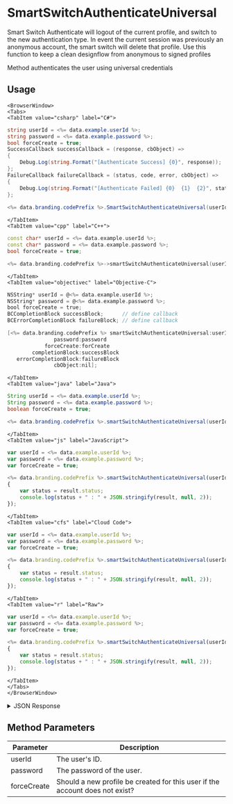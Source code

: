 # SmartSwitchAuthenticateUniversal

Smart Switch Authenticate will logout of the current profile, and switch to the new authentication type.
In event the current session was previously an anonymous account, the smart switch will delete that profile.
Use this function to keep a clean designflow from anonymous to signed profiles

Method authenticates the user using universal credentials

## Usage

```mdx-code-block
<BrowserWindow>
<Tabs>
<TabItem value="csharp" label="C#">
```

```csharp
string userId = <%= data.example.userId %>;
string password = <%= data.example.password %>;
bool forceCreate = true;
SuccessCallback successCallback = (response, cbObject) =>
{
    Debug.Log(string.Format("[Authenticate Success] {0}", response));
};
FailureCallback failureCallback = (status, code, error, cbObject) =>
{
    Debug.Log(string.Format("[Authenticate Failed] {0}  {1}  {2}", status, code, error));
};
    
<%= data.branding.codePrefix %>.SmartSwitchAuthenticateUniversal(userId, password, forceCreate, successCallback, failureCallback);
```

```mdx-code-block
</TabItem>
<TabItem value="cpp" label="C++">
```

```cpp
const char* userId = <%= data.example.userId %>;
const char* password = <%= data.example.password %>;
bool forceCreate = true;

<%= data.branding.codePrefix %>->smartSwitchAuthenticateUniversal(userId, password, forceCreate, this);
```

```mdx-code-block
</TabItem>
<TabItem value="objectivec" label="Objective-C">
```

```objectivec
NSString* userId = @<%= data.example.userId %>;
NSString* password = @<%= data.example.password %>;
bool forceCreate = true;
BCCompletionBlock successBlock;      // define callback
BCErrorCompletionBlock failureBlock; // define callback

[<%= data.branding.codePrefix %> smartSwitchAuthenticateUniversal:userId
               password:password
            forceCreate:forCreate
        completionBlock:successBlock
   errorCompletionBlock:failureBlock
               cbObject:nil];
```

```mdx-code-block
</TabItem>
<TabItem value="java" label="Java">
```

```java
String userId = <%= data.example.userId %>;
String password = <%= data.example.password %>;
boolean forceCreate = true;

<%= data.branding.codePrefix %>.smartSwitchAuthenticateUniversal(userId, password, forceCreate, this);
```

```mdx-code-block
</TabItem>
<TabItem value="js" label="JavaScript">
```

```javascript
var userId = <%= data.example.userId %>;
var password = <%= data.example.password %>;
var forceCreate = true;

<%= data.branding.codePrefix %>.smartSwitchAuthenticateUniversal(userId, password, forceCreate, result =>
{
	var status = result.status;
	console.log(status + " : " + JSON.stringify(result, null, 2));
});
```

```mdx-code-block
</TabItem>
<TabItem value="cfs" label="Cloud Code">
```

```javascript
var userId = <%= data.example.userId %>;
var password = <%= data.example.password %>;
var forceCreate = true;

<%= data.branding.codePrefix %>.smartSwitchAuthenticateUniversal(userId, password, forceCreate, result =>
{
	var status = result.status;
	console.log(status + " : " + JSON.stringify(result, null, 2));
});
```

```mdx-code-block
</TabItem>
<TabItem value="r" label="Raw">
```

```javascript
var userId = <%= data.example.userId %>;
var password = <%= data.example.password %>;
var forceCreate = true;

<%= data.branding.codePrefix %>.smartSwitchAuthenticateUniversal(userId, password, forceCreate, result =>
{
	var status = result.status;
	console.log(status + " : " + JSON.stringify(result, null, 2));
});
```

```mdx-code-block
</TabItem>
</Tabs>
</BrowserWindow>
```

<details>
<summary>JSON Response</summary>

```javascript
var userId = <%= data.example.userId %>;
var password = <%= data.example.password %>;
var forceCreate = true;

<%= data.branding.codePrefix %>.smartSwitchAuthenticateUniversal(userId, password, forceCreate, result =>
{
	var status = result.status;
	console.log(status + " : " + JSON.stringify(result, null, 2));
});
```
</details>

## Method Parameters
Parameter | Description
--------- | -----------
userId | The user's ID.
password | The password of the user.
forceCreate | Should a new profile be created for this user if the account does not exist?



